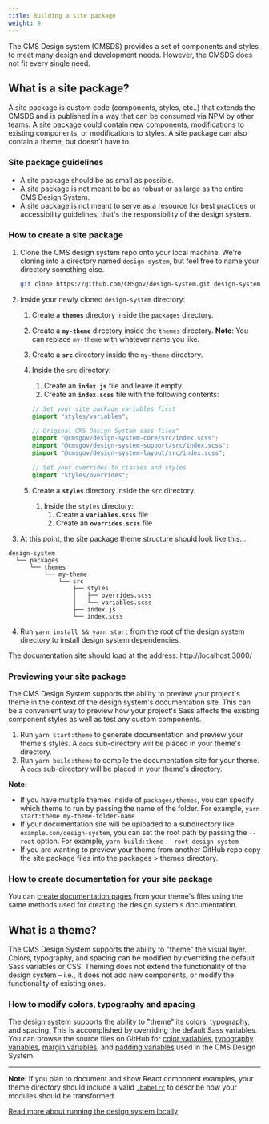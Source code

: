 ```yaml
---
title: Building a site package
weight: 9
---
```


The CMS Design system (CMSDS) provides a set of components and styles to meet many design and development needs. However, the CMSDS does not fit every single need.

## What is a site package?

A site package is custom code (components, styles, etc..) that extends the CMSDS and is published in a way that can be consumed via NPM by other teams. A site package could contain new components, modifications to existing components, or modifications to styles. A site package can also contain a theme, but doesn’t have to.

### Site package guidelines

- A site package should be as small as possible.
- A site package is not meant to be as robust or as large as the entire CMS Design System.
- A site package is not meant to serve as a resource for best practices or accessibility guidelines, that's the responsibility of the design system.

### How to create a site package

1. Clone the CMS design system repo onto your local machine. We're cloning into a directory named `design-system`, but feel free to name your directory something else.

   ```bash
   git clone https://github.com/CMSgov/design-system.git design-system
   ```

1. Inside your newly cloned `design-system` directory:

   1. Create a **`themes`** directory inside the `packages` directory.
   1. Create a **`my-theme`** directory inside the `themes` directory. **Note**: You can replace `my-theme` with whatever name you like.
   1. Create a **`src`** directory inside the `my-theme` directory.
   1. Inside the `src` directory:

      1. Create an **`index.js`** file and leave it empty.
      1. Create an **`index.scss`** file with the following contents:

      ```SCSS
      // Set your site package variables first
      @import "styles/variables";

      // Original CMS Design System sass files"
      @import "@cmsgov/design-system-core/src/index.scss";
      @import "@cmsgov/design-system-support/src/index.scss";
      @import "@cmsgov/design-system-layout/src/index.scss";

      // Set your overrides to classes and styles
      @import "styles/overrides";
      ```

   1. Create a **`styles`** directory inside the `src` directory.
      1. Inside the `styles` directory:
         1. Create a **`variables.scss`** file
         2. Create an **`overrides.scss`** file

1. At this point, the site package theme structure should look like this...

```
design-system
  └── packages
      └── themes
          └── my-theme
              └── src
                  ├── styles
                  │   ├── overrides.scss
                  │   └── variables.scss
                  ├── index.js
                  └── index.scss
```

4. Run `yarn install && yarn start` from the root of the design system directory to install design system dependencies.

The documentation site should load at the address: http://localhost:3000/

### Previewing your site package

The CMS Design System supports the ability to preview your project's theme in the context of the design system's documentation site. This can be a convenient way to preview how your project's Sass affects the existing component styles as well as test any custom components.

1. Run `yarn start:theme` to generate documentation and preview your theme's styles. A `docs` sub-directory will be placed in your theme's directory.
1. Run `yarn build:theme` to compile the documentation site for your theme. A `docs` sub-directory will be placed in your theme's directory.

**Note**:

- If you have multiple themes inside of `packages/themes`, you can specify which theme to run by passing the name of the folder. For example, `yarn start:theme my-theme-folder-name`
- If your documentation site will be uploaded to a subdirectory like `example.com/design-system`, you can set the root path by passing the `--root` option. For example, `yarn build:theme --root design-system`
- If you are wanting to preview your theme from another GitHub repo copy the site package files into the packages > themes directory.

### How to create documentation for your site package

You can [create documentation pages](https://github.com/CMSgov/design-system/blob/master/guides/WRITING-DOCUMENTATION.md) from your theme's files using the same methods used for creating the design system's documentation.

## What is a theme?

The CMS Design System supports the ability to "theme" the visual layer. Colors, typography, and spacing can be modified by overriding the default Sass variables or CSS. Theming does not extend the functionality of the design system – i.e., it does not add new components, or modify the functionality of existing ones.

### How to modify colors, typography and spacing

The design system supports the ability to "theme" its colors, typography, and spacing. This is accomplished by overriding the default Sass variables. You can browse the source files on GitHub for [color variables](https://github.com/CMSgov/design-system/blob/master/packages/support/src/settings/_variables.color.scss), [typography variables](https://github.com/CMSgov/design-system/blob/master/packages/support/src/settings/_override.uswds.scss), [margin variables](https://github.com/CMSgov/design-system/blob/master/packages/core/src/utilities/margin.scss), and [padding variables](https://github.com/CMSgov/design-system/blob/master/packages/core/src/utilities/padding.scss) used in the CMS Design System.

---

**Note**: If you plan to document and show React component examples, your theme directory should include a valid [`.babelrc`](https://babeljs.io/docs/usage/babelrc/) to describe how your modules should be transformed.

[Read more about running the design system locally](https://github.com/CMSgov/design-system/blob/master/README.md#running-locally)
